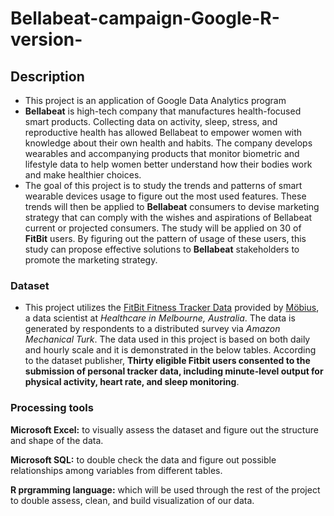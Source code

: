 # Bellabeat-campaign-Google-R-version-
## Description
- This project is an application of Google Data Analytics program
- **Bellabeat** is high-tech company that manufactures health-focused smart products. Collecting data on activity, sleep, stress, and reproductive health has allowed Bellabeat to empower women with knowledge about their own health and habits. The company develops wearables and accompanying products that monitor biometric and lifestyle data to help women better understand how their bodies work and make healthier choices.
- The goal of this project is to study the trends and patterns of smart wearable devices usage to figure out the most used features. These trends will then be applied to **Bellabeat** consumers to devise marketing strategy that can comply with the wishes and aspirations of Bellabeat current or projected consumers. The study will be applied on 30 of **FitBit** users. By figuring out the pattern of usage of these users, this study can propose effective solutions to **Bellabeat** stakeholders to promote the marketing strategy.
### Dataset
- This project utilizes the [FitBit Fitness Tracker Data](https://www.kaggle.com/datasets/arashnic/fitbit) provided by [Möbius](https://www.kaggle.com/arashnic), a data scientist at *Healthcare in Melbourne, Australia*. The data is generated by respondents to a distributed survey via *Amazon Mechanical Turk*. The data used in this project is based on both daily and hourly scale and it is demonstrated in the below tables. According to the dataset publisher, **Thirty eligible Fitbit users consented to the submission of personal tracker data, including minute-level output for physical activity, heart rate, and sleep monitoring**.
### Processing tools
**Microsoft Excel:** to visually assess the dataset and figure out the structure and shape of the data.

**Microsoft SQL:** to double check the data and figure out possible relationships among variables from different tables.

**R prgramming language:** which will be used through the rest of the project to double assess, clean, and build visualization of our data.
